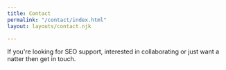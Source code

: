 ```yaml
---
title: Contact
permalink: "/contact/index.html"
layout: layouts/contact.njk

---
```

If you're looking for SEO support, interested in collaborating or just want a natter then get in touch.